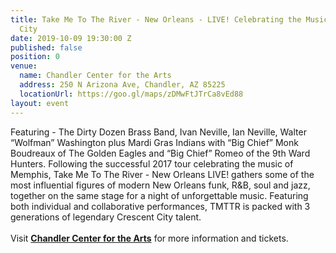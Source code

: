 ```yaml
---
title: Take Me To The River - New Orleans - LIVE! Celebrating the Music of the Crescent
  City
date: 2019-10-09 19:30:00 Z
published: false
position: 0
venue:
  name: Chandler Center for the Arts
  address: 250 N Arizona Ave, Chandler, AZ 85225
  locationUrl: https://goo.gl/maps/zDMwFtJTrCa8vEd88
layout: event
---
```


Featuring - The Dirty Dozen Brass Band, Ivan Neville, Ian Neville, Walter “Wolfman” Washington plus Mardi Gras Indians with “Big Chief” Monk Boudreaux of The Golden Eagles and “Big Chief” Romeo of the 9th Ward Hunters. Following the successful 2017 tour celebrating the music of Memphis, Take Me To The River - New Orleans LIVE! gathers some of the most influential figures of modern New Orleans funk, R&B, soul and jazz, together on the same stage for a night of unforgettable music. Featuring both individual and collaborative performances, TMTTR is packed with 3 generations of legendary Crescent City talent.  
<br>
Visit **[Chandler Center for the Arts][1]** for more information and tickets.

[1]:  https://www.chandlercenter.org/events/take-me-river-new-orleans-live-celebrating-music-crescent-city